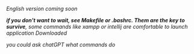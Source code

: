 *English version coming soon*

***if you don't want to wait, see Makefile or .bashrc. Them are the key to survive**, some commands like xampp or intellij are comfortable to launch application Downloaded*

*you could ask chatGPT what commands do*
